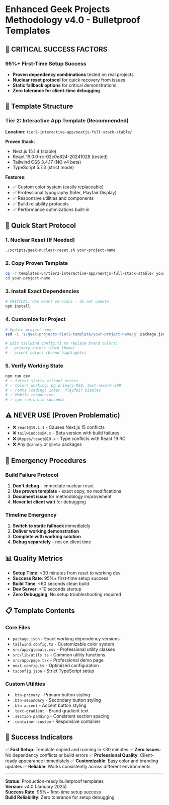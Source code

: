 # Enhanced Geek Projects Methodology v4.0 - Bulletproof Templates

## 🚨 CRITICAL SUCCESS FACTORS

### 95%+ First-Time Setup Success
- **Proven dependency combinations** tested on real projects
- **Nuclear reset protocol** for quick recovery from issues
- **Static fallback options** for critical demonstrations
- **Zero tolerance for client-time debugging**

## 📁 Template Structure

### Tier 2: Interactive App Template (Recommended)
**Location**: `tier2-interactive-app/nextjs-full-stack-stable/`

**Proven Stack**:
- Next.js 15.1.4 (stable)
- React 19.0.0-rc-02c0e824-20241028 (tested)
- Tailwind CSS 3.4.17 (NO v4 beta)
- TypeScript 5.7.3 (strict mode)

**Features**:
- ✅ Custom color system (easily replaceable)
- ✅ Professional typography (Inter, Playfair Display)
- ✅ Responsive utilities and components
- ✅ Build reliability protocols
- ✅ Performance optimizations built-in

## 🚀 Quick Start Protocol

### 1. Nuclear Reset (If Needed)
```bash
./scripts/geek-nuclear-reset.sh your-project-name
```

### 2. Copy Proven Template
```bash
cp -r templates-v4/tier2-interactive-app/nextjs-full-stack-stable/ your-project-name/
cd your-project-name
```

### 3. Install Exact Dependencies
```bash
# CRITICAL: Use exact versions - do not update
npm install
```

### 4. Customize for Project
```bash
# Update project name
sed -i 's/geek-projects-tier2-template/your-project-name/g' package.json

# Edit tailwind.config.ts to replace brand colors:
# - primary colors (dark theme)
# - accent colors (brand highlights)
```

### 5. Verify Working State
```bash
npm run dev
# ✅ Server starts without errors
# ✅ Colors working: bg-primary-950, text-accent-500  
# ✅ Fonts loading: Inter, Playfair Display
# ✅ Mobile responsive
# ✅ npm run build succeeds
```

## ⚠️ NEVER USE (Proven Problematic)

- ❌ `react@19.1.1` - Causes Next.js 15 conflicts
- ❌ `tailwindcss@4.x` - Beta version with build failures
- ❌ `@types/react@19.x` - Type conflicts with React 19 RC
- ❌ Any `@canary` or `@beta` packages

## 🛟 Emergency Procedures

### Build Failure Protocol
1. **Don't debug** - immediate nuclear reset
2. **Use proven template** - exact copy, no modifications
3. **Document issue** for methodology improvement
4. **Never let client wait** for debugging

### Timeline Emergency
1. **Switch to static fallback** immediately
2. **Deliver working demonstration**
3. **Complete with working solution**
4. **Debug separately** - not on client time

## 📊 Quality Metrics

- **Setup Time**: <30 minutes from reset to working dev
- **Success Rate**: 95%+ first-time setup success
- **Build Time**: <60 seconds clean build
- **Dev Server**: <10 seconds startup
- **Zero Debugging**: No setup troubleshooting required

## 📋 Template Contents

### Core Files
- `package.json` - Exact working dependency versions
- `tailwind.config.ts` - Customizable color system
- `src/app/globals.css` - Professional utility classes
- `src/lib/utils.ts` - Common utility functions
- `src/app/page.tsx` - Professional demo page
- `next.config.ts` - Optimized configuration
- `tsconfig.json` - Strict TypeScript setup

### Custom Utilities
- `.btn-primary` - Primary button styling
- `.btn-secondary` - Secondary button styling  
- `.btn-accent` - Accent button styling
- `.text-gradient` - Brand gradient text
- `.section-padding` - Consistent section spacing
- `.container-custom` - Responsive container

## 🎯 Success Indicators

✅ **Fast Setup**: Template copied and running in <30 minutes
✅ **Zero Issues**: No dependency conflicts or build errors
✅ **Professional Quality**: Client-ready appearance immediately
✅ **Customizable**: Easy color and branding updates
✅ **Reliable**: Works consistently across different environments

---

**Status**: Production-ready bulletproof templates  
**Version**: v4.0 (January 2025)  
**Success Rate**: 95%+ first-time setup success  
**Build Reliability**: Zero tolerance for setup debugging
